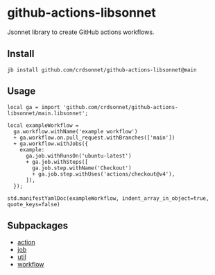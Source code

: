 # github-actions-libsonnet

Jsonnet library to create GitHub actions workflows.
## Install

```
jb install github.com/crdsonnet/github-actions-libsonnet@main
```

## Usage

```jsonnet
local ga = import 'github.com/crdsonnet/github-actions-libsonnet/main.libsonnet';

local exampleWorkflow =
  ga.workflow.withName('example workflow')
  + ga.workflow.on.pull_request.withBranches(['main'])
  + ga.workflow.withJobs({
    example:
      ga.job.withRunsOn('ubuntu-latest')
      + ga.job.withSteps([
        ga.job.step.withName('Checkout')
        + ga.job.step.withUses('actions/checkout@v4'),
      ]),
  });

std.manifestYamlDoc(exampleWorkflow, indent_array_in_object=true, quote_keys=false)

```


## Subpackages

* [action](action/index.md)
* [job](job/index.md)
* [util](util.md)
* [workflow](workflow.md)
